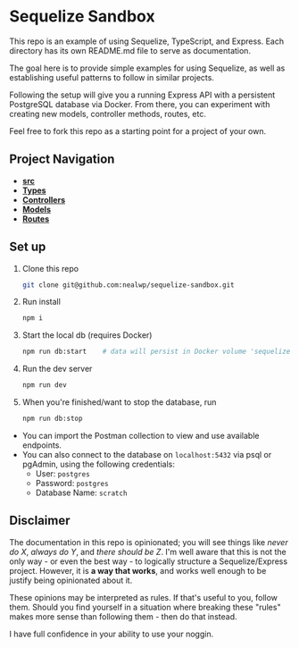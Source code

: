 # Sequelize Sandbox

This repo is an example of using Sequelize, TypeScript, and Express. Each directory has its own README.md file to serve as documentation. 

The goal here is to provide simple examples for using Sequelize, as well as establishing useful patterns to follow in similar projects.

Following the setup will give you a running Express API with a persistent PostgreSQL database via Docker. From there, you can experiment with creating new models, controller methods, routes, etc. 

Feel free to fork this repo as a starting point for a project of your own.

## Project Navigation
- [**src**](./src)
- [**Types**](./src/@types)
- [**Controllers**](./src/controllers)
- [**Models**](./src/models)
- [**Routes**](./src/routes)

## Set up

1. Clone this repo
    ```bash
    git clone git@github.com:nealwp/sequelize-sandbox.git
    ```

1. Run install
    ```bash
    npm i
    ```

1. Start the local db (requires Docker)
    ```bash
    npm run db:start    # data will persist in Docker volume 'sequelize-pgdata'
    ```

1. Run the dev server
    ```bash
    npm run dev
    ```

1. When you're finished/want to stop the database, run
    ```bash
    npm run db:stop
    ```

- You can import the Postman collection to view and use available endpoints.
- You can also connect to the database on `localhost:5432` via psql or pgAdmin, using the following credentials:
    - User: `postgres`
    - Password: `postgres`
    - Database Name: `scratch`

## Disclaimer

The documentation in this repo is opinionated; you will see things like *never do X*, *always do Y*, and *there should be Z*.  I'm well aware that this is not the only way - or even the best way - to logically structure a Sequelize/Express project. However, it is **a way that works**, and works well enough to be justify being opinionated about it.

These opinions may be interpreted as rules. If that's useful to you, follow them. Should you find yourself in a situation where breaking these "rules" makes more sense than following them - then do that instead. 

I have full confidence in your ability to use your noggin.